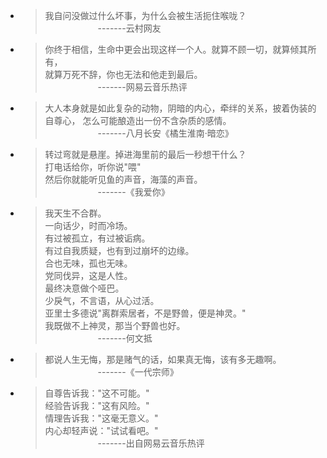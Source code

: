 * > 我自问没做过什么坏事，为什么会被生活扼住喉咙？  
    &emsp;&emsp;&emsp;&emsp;&emsp;&emsp;-------云村网友
    
* > 你终于相信，生命中更会出现这样一个人。就算不顾一切，就算倾其所有，  
    就算万死不辞，你也无法和他走到最后。  
    &emsp;&emsp;&emsp;&emsp;&emsp;&emsp;-------网易云音乐热评
    
* > 大人本身就是如此复杂的动物，阴暗的内心，牵绊的关系，披着伪装的自尊心， 
    怎么可能酿造出一份不含杂质的感情。   
    &emsp;&emsp;&emsp;&emsp;&emsp;&emsp;-------八月长安《橘生淮南·暗恋》
    
* > 转过弯就是悬崖。掉进海里前的最后一秒想干什么？  
    打电话给你，听你说"喂"  
    然后你就能听见鱼的声音，海藻的声音。  
    &emsp;&emsp;&emsp;&emsp;&emsp;&emsp;-------《我爱你》
    
* > 我天生不合群。  
    一向话少，时而冷场。  
    有过被孤立，有过被诟病。  
    有过自我质疑，也有到过崩坏的边缘。  
    合也无味，孤也无味。  
    党同伐异，这是人性。  
    最终决意做个哑巴。  
    少戾气，不言语，从心过活。  
    亚里士多德说"离群索居者，不是野兽，便是神灵。"  
    我既做不上神灵，那当个野兽也好。  
    &emsp;&emsp;&emsp;&emsp;&emsp;&emsp;-------何文抵 

* > 都说人生无悔，那是赌气的话，如果真无悔，该有多无趣啊。  
    &emsp;&emsp;&emsp;&emsp;&emsp;&emsp;-------《一代宗师》
    
* > 自尊告诉我："这不可能。"  
    经验告诉我："这有风险。"  
    情理告诉我："这毫无意义。"  
    内心却轻声说："试试看吧。"  
    &emsp;&emsp;&emsp;&emsp;&emsp;&emsp;-------出自网易云音乐热评                   